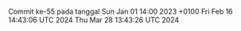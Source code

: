 Commit ke-55 pada tanggal Sun Jan 01 14:00 2023 +0100
Fri Feb 16 14:43:06 UTC 2024
Thu Mar 28 13:43:26 UTC 2024
